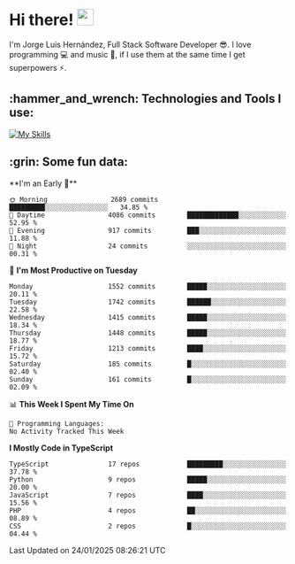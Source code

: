 <h1 align="left">
 <abc>
  <br>Hi there! <img src="https://user-images.githubusercontent.com/42378118/110234147-e3259600-7f4e-11eb-95be-0c4047144dea.gif" width="30"><br>
 </abc>
</h1>

I'm Jorge Luis Hernández, Full Stack Software Developer :sunglasses:. I love programming :computer: and music :musical_score:, if I use them at the same time I get superpowers :zap:. 


<h2 align="left">:hammer_and_wrench: Technologies and Tools I use:</h2>

[![My Skills](https://skillicons.dev/icons?i=js,ts,html,css,py,vue,react,next,nest,postgres,mysql)](https://skillicons.dev)

<h2 align="left">:grin: Some fun data:</h2>
<!--START_SECTION:waka-->
**I'm an Early 🐤** 

```text
🌞 Morning                2689 commits        █████████░░░░░░░░░░░░░░░░   34.85 % 
🌆 Daytime                4086 commits        █████████████░░░░░░░░░░░░   52.95 % 
🌃 Evening                917 commits         ███░░░░░░░░░░░░░░░░░░░░░░   11.88 % 
🌙 Night                  24 commits          ░░░░░░░░░░░░░░░░░░░░░░░░░   00.31 % 
```
📅 **I'm Most Productive on Tuesday** 

```text
Monday                   1552 commits        █████░░░░░░░░░░░░░░░░░░░░   20.11 % 
Tuesday                  1742 commits        ██████░░░░░░░░░░░░░░░░░░░   22.58 % 
Wednesday                1415 commits        █████░░░░░░░░░░░░░░░░░░░░   18.34 % 
Thursday                 1448 commits        █████░░░░░░░░░░░░░░░░░░░░   18.77 % 
Friday                   1213 commits        ████░░░░░░░░░░░░░░░░░░░░░   15.72 % 
Saturday                 185 commits         █░░░░░░░░░░░░░░░░░░░░░░░░   02.40 % 
Sunday                   161 commits         █░░░░░░░░░░░░░░░░░░░░░░░░   02.09 % 
```


📊 **This Week I Spent My Time On** 

```text
💬 Programming Languages: 
No Activity Tracked This Week
```

**I Mostly Code in TypeScript** 

```text
TypeScript               17 repos            █████████░░░░░░░░░░░░░░░░   37.78 % 
Python                   9 repos             █████░░░░░░░░░░░░░░░░░░░░   20.00 % 
JavaScript               7 repos             ████░░░░░░░░░░░░░░░░░░░░░   15.56 % 
PHP                      4 repos             ██░░░░░░░░░░░░░░░░░░░░░░░   08.89 % 
CSS                      2 repos             █░░░░░░░░░░░░░░░░░░░░░░░░   04.44 % 
```




 Last Updated on 24/01/2025 08:26:21 UTC
<!--END_SECTION:waka-->
